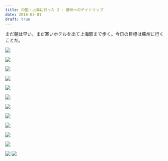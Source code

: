 ```yaml
---
title: 中国・上海に行った 2 - 蘇州へのデイトリップ
date: 2016-03-01
draft: true
---
```


まだ朝は早い。まだ寒いホテルを出て上海駅まで歩く。今日の目標は蘇州に行くことだ。

![](https://photos.xar.sh/25525082683_33342977ac_h.jpg)

![](https://photos.xar.sh/26127705425_769471276a_h.jpg)

![](https://photos.xar.sh/26101781486_dceb4ee202_h.jpg)

![](https://photos.xar.sh/25522939314_dabac03fa1_h.jpg)

![](https://photos.xar.sh/26061359121_8ef373f6cd_h.jpg)

![](https://photos.xar.sh/25854871630_f9411a683d_h.jpg)

![](https://photos.xar.sh/26127726255_4b8e6686bc_h.jpg)

![](https://photos.xar.sh/25525094283_b3c2efe30c_h.jpg)

![](https://photos.xar.sh/25522942704_bb8cd8778e_h.jpg)

![](https://photos.xar.sh/26127718245_45075a2a2b_h.jpg)

![](https://photos.xar.sh/26127721595_cece7a16f5_h.jpg)

![](https://photos.xar.sh/25525044573_d7d3da75e4_h.jpg)
![](https://photos.xar.sh/26101804456_e114edf18d_h.jpg)
